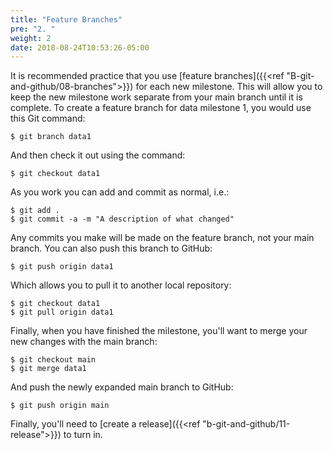 ```yaml
---
title: "Feature Branches"
pre: "2. "
weight: 2
date: 2018-08-24T10:53:26-05:00
---
```


It is recommended practice that you use [feature branches]({{<ref "B-git-and-github/08-branches">}}) for each new milestone.  This will allow you to keep the new milestone work separate from your main branch until it is complete.  To create a feature branch for data milestone 1, you would use this Git command:

```
$ git branch data1
```

And then check it out using the command:

```
$ git checkout data1
```

As you work you can add and commit as normal, i.e.:

```
$ git add . 
$ git commit -a -m "A description of what changed"
```

Any commits you make will be made on the feature branch, not your main branch.  You can also push this branch to GitHub:

```
$ git push origin data1
```

Which allows you to pull it to another local repository:

``` 
$ git checkout data1 
$ git pull origin data1
```

Finally, when you have finished the milestone, you'll want to merge your new changes with the main branch:

```
$ git checkout main 
$ git merge data1 
```

And push the newly expanded main branch to GitHub:

```
$ git push origin main
```

Finally, you'll need to [create a release]({{<ref "b-git-and-github/11-release">}}) to turn in.